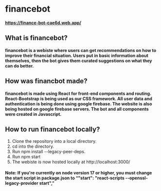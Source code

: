 # financebot
#### https://finance-bot-cae6d.web.app/

## What is financebot?
#### financebot is a webiste where users can get recommendations on how to improve their financial situation. Users put in basic information about themselves, then the bot gives them curated suggestions on what they can do better.

## How was financbot made?
#### financebot is made using React for front-end components and routing. React-Bootstrap is being used as our CSS framework. All user data and authentication is being done using google firebase. The website is also being hosted on google firebase servers. The bot and all components were created in Javascript.

## How to run financebot locally?
1. Clone the repository into a local directory.
2. cd into the directory.
3. Run npm install --legacy-peer-deps.
4. Run npm start
5. The webiste is now hosted locally at http://localhost:3000/
#### Note: If you're currently on node version 17 or higher, you must change the start script in package.json to “"start": "react-scripts --openssl-legacy-provider start",”
